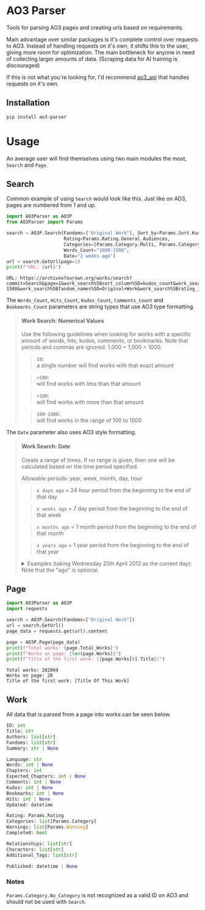 # AO3 Parser
Tools for parsing AO3 pages and creating urls based on requirements.

Main advantage over similar packages is it's complete control over requests to AO3.
Instead of handling requests on it's own, it shifts this to the user, giving more room for optimization.
The main bottleneck for anyone in need of collecting larger amounts of data.
(Scraping data for AI training is discouraged)

If this is not what you're looking for, I'd recommend [ao3_api](https://github.com/wendytg/ao3_api) that handles requests on it's own.

## Installation
```bash
pip install ao3-parser
```

# Usage
An average user will find themselves using two main modules the most, `Search` and `Page`. 

## Search
Common example of using `Search` would look like this.
Just like on AO3, pages are numbered from 1 and up.

```python
import AO3Parser as AO3P
from AO3Parser import Params

search = AO3P.Search(Fandoms=["Original Work"], Sort_by=Params.Sort.Kudos,
                     Rating=Params.Rating.General_Audiences,
                     Categories=[Params.Category.Multi, Params.Category.Other],
                     Words_Count="1000-1500",
                     Date="2 weeks ago")
url = search.GetUrl(page=1)
print(f"URL: {url}")
```
```
URL: https://archiveofourown.org/works/search?commit=Search&page=1&work_search%5Bsort_column%5D=kudos_count&work_search%5Bsort_direction%5D=desc&work_search%5Brevised_at%5D=2+weeks+ago&work_search%5Bword_count%5D=1000-1500&work_search%5Bfandom_names%5D=Original+Work&work_search%5Brating_ids%5D=10&work_search%5Bcategory_ids%5D%5B%5D=2246&work_search%5Bcategory_ids%5D%5B%5D=24
```

The `Words_Count`, `Hits_Count`, `Kudos_Count`, `Comments_Count` and `Bookmarks_Count` parameters are string types that use AO3 type formatting.
> #### Work Search: Numerical Values
> Use the following guidelines when looking for works with a specific amount of words, hits, kudos, comments, or bookmarks. Note that periods and commas are ignored: 1.000 = 1,000 = 1000.
>
>> `10`:  
>> a single number will find works with that exact amount  
> 
>> `<100`:  
>> will find works with less than that amount 
> 
>> `>100`:  
>> will find works with more than that amount  
> 
>> `100-1000`:  
>> will find works in the range of 100 to 1000

The `Date` parameter also uses AO3 style formatting.
> #### Work Search: Date
> Create a range of times. If no range is given, then one will be calculated based on the time period specified.
>
> Allowable periods: year, week, month, day, hour
>
>> `x days ago` = 24 hour period from the beginning to the end of that day
> 
>> `x weeks ago` = 7 day period from the beginning to the end of that week
> 
>> `x months ago` = 1 month period from the beginning to the end of that month
> 
>> `x years ago` = 1 year period from the beginning to the end of that year
>
> <details><summary>Examples (taking Wednesday 25th April 2012 as the current day):</summary>
>
>> `7 days ago` (this will return all works posted/updated on Wednesday 18th April)
> 
>> `1 week ago` (this will return all works posted/updated in the week starting Monday 16th April and ending Sunday 22nd April)
> 
>> `2 months ago` (this will return all works posted/updated in the month of February)
> 
>> `3 years ago` (this will return all works posted/updated in 2010)
> 
>> `< 7 days` (this will return all works posted/updated within the past seven days)
> 
>> `> 8 weeks` (this will return all works posted/updated more than eight weeks ago)
> 
>> `13-21 months` (this will return all works posted/updated between thirteen and twenty-one months ago)
> </details>
> Note that the "ago" is optional.

## Page

```python
import AO3Parser as AO3P
import requests

search = AO3P.Search(Fandoms=["Original Work"])
url = search.GetUrl()
page_data = requests.get(url).content

page = AO3P.Page(page_data)
print(f"Total works: {page.Total_Works}")
print(f"Works on page: {len(page.Works)}")
print(f"Title of the first work: [{page.Works[0].Title}]")
```
```
Total works: 282069
Works on page: 20
Title of the first work: [Title Of This Work]
```

## Work
All data that is parsed from a page into works can be seen below.
```python
ID: int
Title: str
Authors: list[str]
Fandoms: list[str]
Summary: str | None

Language: str
Words: int | None
Chapters: int
Expected_Chapters: int | None
Comments: int | None
Kudos: int | None
Bookmarks: int | None
Hits: int | None
Updated: datetime

Rating: Params.Rating
Categories: list[Params.Category]
Warnings: list[Params.Warning]
Completed: bool

Relationships: list[str]
Characters: list[str]
Additional_Tags: list[str]

Published: datetime | None
```
### Notes
`Params.Category.No_Category` is not recognized as a valid ID on AO3 and should not be used with `Search`.